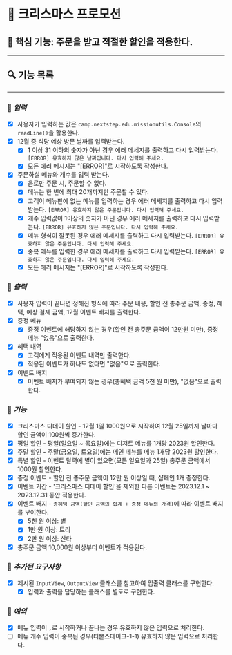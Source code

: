 # 🎄 크리스마스 프로모션

## 🎯 핵심 기능: 주문을 받고 적절한 할인을 적용한다.

---

## 🔍 기능 목록

---

### 📌 *입력*
- [x] 사용자가 입력하는 값은 `camp.nextstep.edu.missionutils.Console`의 `readLine()`을 활용한다.
- [x] 12월 중 식당 예상 방문 날짜를 입력받는다.
  - [x] 1 이상 31 이하의 숫자가 아닌 경우 에러 메세지를 출력하고 다시 입력받는다. `[ERROR] 유효하지 않은 날짜입니다. 다시 입력해 주세요.`
  - [x] 모든 에러 메시지는 "[ERROR]"로 시작하도록 작성한다.
- [x] 주문하실 메뉴와 개수를 입력 받는다.
  - [x] 음로만 주문 시, 주문할 수 없다.
  - [x] 메뉴는 한 번에 최대 20개까지만 주문할 수 있다.
  - [x] 고객이 메뉴판에 없는 메뉴를 입력하는 경우 에러 메세지를 출력하고 다시 입력받는다. `[ERROR] 유효하지 않은 주문입니다. 다시 입력해 주세요.`
  - [x] 개수 입력값이 1이상의 숫자가 아닌 경우 에러 메세지를 출력하고 다시 입력받는다. `[ERROR] 유효하지 않은 주문입니다. 다시 입력해 주세요.`
  - [x] 메뉴 형식이 잘못된 경우 에러 메세지를 출력하고 다시 입력받는다. `[ERROR] 유효하지 않은 주문입니다. 다시 입력해 주세요.`
  - [x] 중복 메뉴를 입력한 경우 에러 메세지를 출력하고 다시 입력받는다. `[ERROR] 유효하지 않은 주문입니다. 다시 입력해 주세요.`
  - [x] 모든 에러 메시지는 "[ERROR]"로 시작하도록 작성한다.

### 📌 *출력*
- [x] 사용자 입력이 끝나면 정해진 형식에 따라 주문 내용, 할인 전 총주문 금액, 증정, 혜택, 예상 결제 금액, 12월 이벤트 배지를 출력한다.
- [x] 증정 메뉴
  - [x] 증정 이벤트에 해당하지 않는 경우(할인 전 총주문 금액이 12만원 미만), 증정 메뉴 "없음"으로 출력한다.
- [x] 혜택 내역
  - [x] 고객에게 적용된 이벤트 내역만 출력한다.
  - [x] 적용된 이벤트가 하나도 없다면 "없음"으로 출력한다.
- [x] 이벤트 배지
  - [x] 이벤트 배지가 부여되지 않는 경우(총혜택 금액 5천 원 미만), "없음"으로 출력한다.

### 📌 *기능*
- [x] 크리스마스 디데이 할인 - 12월 1일 1000원으로 시작하여 12월 25일까지 날마다 할인 금액이 100원씩 증가한다.
- [x] 평일 할인 - 평일(일요일 ~ 목요일)에는 디저트 메뉴를 1개당 2023원 할인한다.
- [x] 주말 할인 - 주말(금요일, 토요일)에는 메인 메뉴를 메뉴 1개당 2023원 할인한다.
- [x] 특별 할인 - 이벤트 달력에 별이 있으면(모든 일요일과 25일) 총주문 금액에서 1000원 할인한다.
- [x] 증정 이벤트 - 할인 전 총주문 금액이 12만 원 이상일 때, 샴페인 1개 증정한다.
- [x] 이벤트 기간 - '크리스마스 디데이 할인'을 제외한 다른 이벤트는 2023.12.1 ~ 2023.12.31 동안 적용한다.
- [x] 이벤트 배지 - `총혜택 금액(할인 금액의 합계 + 증정 메뉴의 가격)`에 따라 이벤트 배지를 부여한다.
  - [x] 5천 원 이상: 별
  - [x] 1만 원 이상: 트리
  - [x] 2만 원 이상: 산타
- [x] 총주문 금액 10,000원 이상부터 이벤트가 적용된다.

### 📌 *추가된 요구사항*
- [x] 제시된 `InputView`, `OutputView` 클래스를 참고하여 입출력 클래스를 구현한다.
  - [x] 입력과 출력을 담당하는 클래스를 별도로 구현한다.

### 📌 *예외*
- [x] 메뉴 입력이 `,`로 시작하거나 끝나는 경우 유효하지 않은 입력으로 처리한다.
- [ ] 메뉴 개수 입력이 중복된 경우(티본스테이크-1-1) 유효하지 않은 입력으로 처리한다.